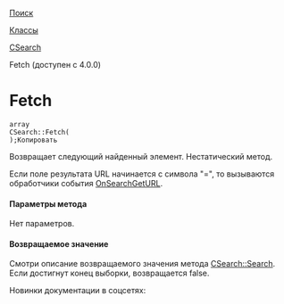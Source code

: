 [Поиск](/api_help/search/index.php)

[Классы](/api_help/search/classes/index.php)

[CSearch](/api_help/search/classes/csearch/index.php)

Fetch (доступен с 4.0.0)

Fetch
=====

```
array
CSearch::Fetch(
);Копировать
```

Возвращает следующий найденный элемент. Нестатический метод.

Если поле результата URL начинается с символа "=", то вызываются обработчики события [OnSearchGetURL](/api_help/search/events/onsearchgeturl.php).

#### Параметры метода

Нет параметров.

#### Возвращаемое значение

Смотри описание возвращаемого значения метода [CSearch::Search](/api_help/search/classes/csearch/search.php). Если достигнут конец выборки, возвращается false.

Новинки документации в соцсетях: